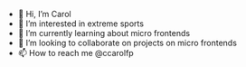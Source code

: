 - 👋 Hi, I’m Carol
- 👀 I’m interested in extreme sports
- 🌱 I’m currently learning about micro frontends
- 💞️ I’m looking to collaborate on projects on micro frontends
- 📫 How to reach me @ccarolfp

<!---
carolsmarket/carolsmarket is a ✨ special ✨ repository because its `README.md` (this file) appears on your GitHub profile.
You can click the Preview link to take a look at your changes.
--->
